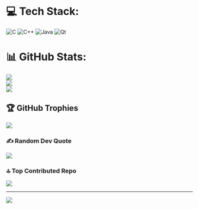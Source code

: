 
# 💻 Tech Stack:
![C](https://img.shields.io/badge/c-%2300599C.svg?style=flat&logo=c&logoColor=white) ![C++](https://img.shields.io/badge/c++-%2300599C.svg?style=flat&logo=c%2B%2B&logoColor=white) ![Java](https://img.shields.io/badge/java-%23ED8B00.svg?style=flat&logo=openjdk&logoColor=white) ![Qt](https://img.shields.io/badge/Qt-%23217346.svg?style=flat&logo=Qt&logoColor=white)
# 📊 GitHub Stats:
![](https://github-readme-stats.vercel.app/api?username=1m3st3r&theme=dark&hide_border=false&include_all_commits=true&count_private=true)<br/>
![](https://github-readme-streak-stats.herokuapp.com/?user=1m3st3r&theme=dark&hide_border=false)<br/>
![](https://github-readme-stats.vercel.app/api/top-langs/?username=1m3st3r&theme=dark&hide_border=false&include_all_commits=true&count_private=true&layout=compact)

## 🏆 GitHub Trophies
![](https://github-profile-trophy.vercel.app/?username=1m3st3r&theme=radical&no-frame=false&no-bg=false&margin-w=4)

### ✍️ Random Dev Quote
![](https://quotes-github-readme.vercel.app/api?type=horizontal&theme=radical)

### 🔝 Top Contributed Repo
![](https://github-contributor-stats.vercel.app/api?username=1m3st3r&limit=5&theme=dark&combine_all_yearly_contributions=true)

---
[![](https://visitcount.itsvg.in/api?id=1m3st3r&icon=0&color=0)](https://visitcount.itsvg.in)

<!-- Proudly created with GPRM ( https://gprm.itsvg.in ) -->
